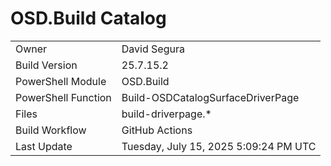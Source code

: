 ﻿# OSD.Build Catalog

| | |
|-|-|
| Owner | David Segura |
| Build Version | 25.7.15.2 |
| PowerShell Module | OSD.Build |
| PowerShell Function | Build-OSDCatalogSurfaceDriverPage |
| Files | build-driverpage.* |
| Build Workflow | GitHub Actions |
| Last Update | Tuesday, July 15, 2025 5:09:24 PM UTC |
